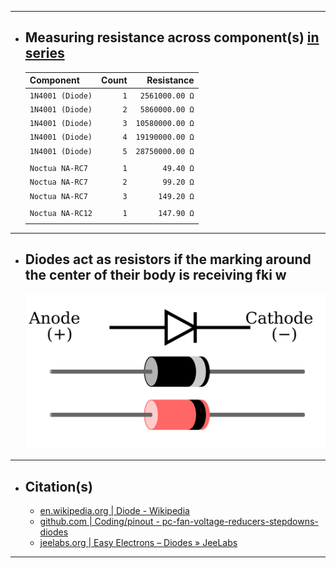 ***

- ## Measuring resistance across component(s) <u>in series</u>
  | Component         |  Count |      Resistance |
  | :---------------- | -----: | --------------: |
  | `1N4001 (Diode)`  |    `1` |  `2561000.00 Ω` |
  | `1N4001 (Diode)`  |    `2` |  `5860000.00 Ω` |
  | `1N4001 (Diode)`  |    `3` | `10580000.00 Ω` |
  | `1N4001 (Diode)`  |    `4` | `19190000.00 Ω` |
  | `1N4001 (Diode)`  |    `5` | `28750000.00 Ω` |
  |                   |        |                 |
  | `Noctua NA-RC7`   |    `1` |       `49.40 Ω` |
  | `Noctua NA-RC7`   |    `2` |       `99.20 Ω` |
  | `Noctua NA-RC7`   |    `3` |      `149.20 Ω` |
  |                   |        |                 |
  | `Noctua NA-RC12`  |    `1` |      `147.90 Ω` |
  |                   |        |                 |

***

- ## Diodes act as resistors if the marking around the center of their body is receiving fki w
  ![pinout - diode_anode-cathode](pinout%20-%20diode_anode-cathode.svg)

***

- ## Citation(s)
  - [en.wikipedia.org | Diode - Wikipedia](https://en.wikipedia.org/wiki/Diode)
  - [github.com | Coding/pinout - pc-fan-voltage-reducers-stepdowns-diodes](https://github.com/mcavallo-git/Coding/blob/main/pinouts/pinout%20-%20pc-fan-voltage-reducers-stepdowns-diodes.md)
  - [jeelabs.org | Easy Electrons – Diodes » JeeLabs](https://jeelabs.org/2011/01/09/easy-electrons-%E2%80%93-diodes/index.html)

***